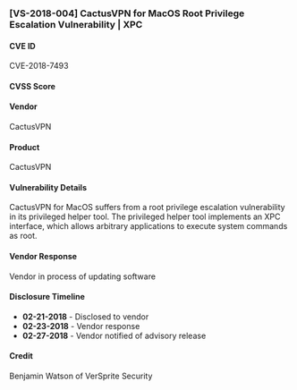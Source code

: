 
### [VS-2018-004] CactusVPN for MacOS Root Privilege Escalation Vulnerability | XPC

#### CVE ID
CVE-2018-7493

#### CVSS Score

#### Vendor
CactusVPN

#### Product
CactusVPN

#### Vulnerability Details
CactusVPN for MacOS suffers from a root privilege escalation vulnerability
in its privileged helper tool. The privileged helper tool implements an XPC interface, which allows arbitrary applications to execute system commands as root.

#### Vendor Response
Vendor in process of updating software

#### Disclosure Timeline
* **02-21-2018** - Disclosed to vendor
* **02-23-2018** - Vendor response  
* **02-27-2018** - Vendor notified of advisory release

#### Credit
Benjamin Watson of VerSprite Security

